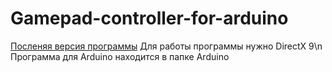 # Gamepad-controller-for-arduino
[Посленяя версия программы](https://github.com/paladin-705/Gamepad-controller-for-arduino/releases "Gamepad-controller-for-arduino.exe")
Для работы программы нужно DirectX 9\n
Программа для Arduino находится в папке Arduino

